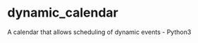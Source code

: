 # dynamic_calendar
A calendar that allows scheduling of dynamic events - Python3


<!-- Calendar Event: -->

<!-- Title
Location
Date
Time
Color
update
isDynamic -->
